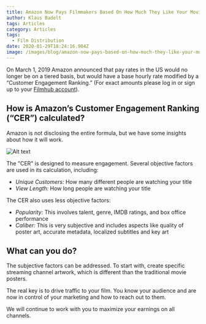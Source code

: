 ```yaml
---
title: Amazon Now Pays Filmmakers Based On How Much They Like Your Movie
author: Klaus Badelt
tags: Articles
category: Articles
tags:
  - Film Distribution
date: 2020-01-29T18:24:16.904Z
image: /images/blog/amazon-now-pays-based-on-how-much-they-like-your-movie.jpg
---
```

On March 1, 2019 Amazon announced that pay rates in the US would no longer be on a tiered basis, but would have a base hourly rate modified by a “Customer Engagement Ranking.” (For exact amounts please log in or sign up to your [Filmhub account](https://filmhub.com)).

## How is Amazon’s Customer Engagement Ranking (“CER”) calculated?

Amazon is not disclosing the entire formula, but we have some insights about how it will work.

![Alt text]()

The "CER" is designed to measure engagement. Several objective factors are used in its calculation, including:

* *Unique Customers:* How many different people are watching your title
* *View Length:* How long people are watching your title

The CER also uses less objective factors:

* *Popularity:* This involves talent, genre, IMDB ratings, and box office performance
* *Caliber:* This is very subjective and includes aspects like quality of poster art, accurate metadata, localized subtitles and key art

## What can you do?

The subjective factors can be addressed. To start with, create specific streaming channel artwork, which is different than the traditional movie posters.

The real key is to drive traffic to your film. You know your audience and are now in control of your marketing and how to reach out to them.

We will continue to work with you to maximize your earnings on all channels.
